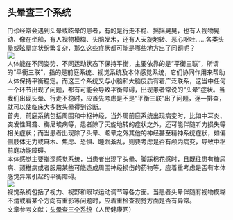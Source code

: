 ## 头晕查三个系统  
门诊经常会遇到头晕或眩晕的患者，有的是行走不稳、摇摇晃晃，也有人视物晃动、像在坐船，有人视物模糊、头脑发木，还有人天旋地转、恶心呕吐……各类头晕或眩晕症状纷繁复杂，那么这些症状都可能是哪些地方出了问题呢？  
![](http://cdncms.v-keep.cn/wp-content/uploads/2019/12/u27700418942850605386fm26gp0.jpg)  
人体能在不同姿势、不同运动状态下保持平衡，主要依靠的是“平衡三联”，所谓的“平衡三联”，指的是前庭系统、视觉系统及本体感觉系统，它们协同作用来帮助人体保持平衡稳定。而这三个系统又与小脑和大脑皮质有着广泛联系，这当中任何一个环节出现了问题，都有可能会导致平衡障碍，出现患者常说的“头晕”症状。当我们出现头晕、行走不稳时，应首先考虑是不是“平衡三联”出了问题，逐一排查，就可以使临床大多数头晕得到诊断。  
首先，前庭系统包括周围和中枢神经，当外周前庭系统出现病变时，比如中耳炎、突发性耳聋、梅尼埃病等，患者除了天旋地转的症状之外，还可能伴随听力损失等相关症状；而当患者出现除了头晕、眩晕之外其他的神经甚至精神系统症状，如偏侧肢体无力或麻木、焦虑、恐惧、睡眠紊乱，则要考虑是否有颅内病变，导致中枢前庭功能障碍。  
本体感觉主要指深感觉系统，当患者出现了头晕、脚踩棉花感时，且既往患有糖尿病、颈椎病或者服用某些可能造成周围神经损伤的药物等，应着重考虑是否有本体感觉异常引起的平衡障碍。  
![](http://cdncms.v-keep.cn/wp-content/uploads/2019/12/timgefws-1024x470.jpg)  
视觉系统包括了视力、视野和眼球运动调节等各方面。当患者头晕伴随有视物模糊不清或看某个方向有重影等问题时，应着重检查视觉方面是否有异常。  
文章参考文献：<a href="http://health.people.com.cn/n1/2019/1010/c14739-31390759.html">头晕查三个系统</a>（人民健康网）  
